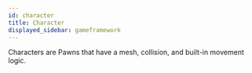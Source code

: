 ```yaml
---
id: character
title: Character
displayed_sidebar: gameframework
---
```


Characters are Pawns that have a mesh, collision, and built-in movement logic.
